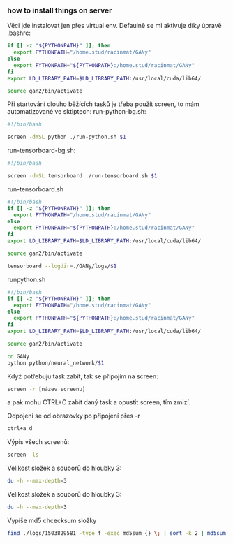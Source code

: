 ### how to install things on server
Věci jde instalovat jen přes virtual env. 
Defaulně se mi aktivuje díky úpravě .bashrc:

````bash
if [[ -z "${PYTHONPATH}" ]]; then
  export PYTHONPATH="/home.stud/racinmat/GANy"
else
  export PYTHONPATH="${PYTHONPATH}:/home.stud/racinmat/GANy"
fi
export LD_LIBRARY_PATH=$LD_LIBRARY_PATH:/usr/local/cuda/lib64/

source gan2/bin/activate
```` 

Při startování dlouho běžících tasků je třeba použít screen, to mám automatizované ve sktiptech:
run-python-bg.sh:
````bash
#!/bin/bash

screen -dmSL python ./run-python.sh $1
````

run-tensorboard-bg.sh:
````bash
#!/bin/bash

screen -dmSL tensorboard ./run-tensorboard.sh $1
````
run-tensorboard.sh
````bash
#!/bin/bash
if [[ -z "${PYTHONPATH}" ]]; then
  export PYTHONPATH="/home.stud/racinmat/GANy"
else
  export PYTHONPATH="${PYTHONPATH}:/home.stud/racinmat/GANy"
fi
export LD_LIBRARY_PATH=$LD_LIBRARY_PATH:/usr/local/cuda/lib64/

source gan2/bin/activate

tensorboard --logdir=./GANy/logs/$1
````

runpython.sh
````bash
#!/bin/bash
if [[ -z "${PYTHONPATH}" ]]; then
  export PYTHONPATH="/home.stud/racinmat/GANy"
else
  export PYTHONPATH="${PYTHONPATH}:/home.stud/racinmat/GANy"
fi
export LD_LIBRARY_PATH=$LD_LIBRARY_PATH:/usr/local/cuda/lib64/

source gan2/bin/activate

cd GANy
python python/neural_network/$1
````

Když potřebuju task zabít, tak se připojím na screen:
````bash
screen -r [název screenu]
````
a pak mohu CTRL+C zabít daný task a opustit screen, tím zmizí.

Odpojení se od obrazovky po připojení přes -r
````bash
ctrl+a d
````


Výpis všech screenů:
````bash
screen -ls
````

Velikost složek a souborů do hloubky 3:
````bash
du -h --max-depth=3
````


Velikost složek a souborů do hloubky 3:
````bash
du -h --max-depth=3
````

Vypíše md5 chcecksum složky
````bash
find ./logs/1503829581 -type f -exec md5sum {} \; | sort -k 2 | md5sum

````